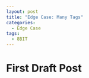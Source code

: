 ```yaml
---
layout: post
title: "Edge Case: Many Tags"
categories:
  - Edge Case
tags:
  - 8BIT
---
```


# First Draft Post
